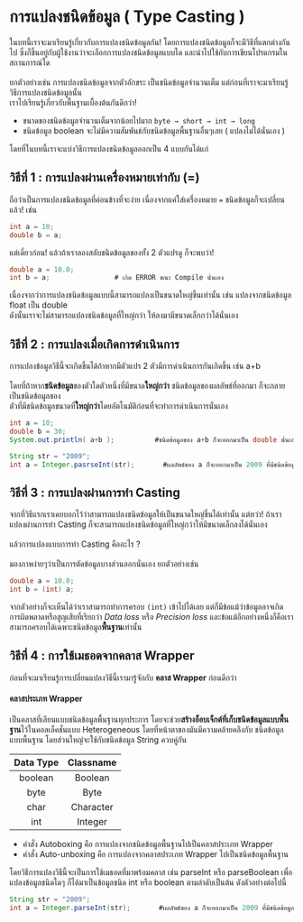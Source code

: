 # การแปลงชนิดข้อมูล ( Type Casting )
ในบทนี้เราจะมาเรียนรู้เกี่ยวกับการแปลงชนิดข้อมูลกัน! โดยการแปลงชนิดข้อมูลก็จะมีวิธีที่แตกต่างกันไป ซึ่งก็ขึ้นอยู่กับผู้ใช้งานว่าจะเลือกการแปลงชนิดข้อมูลแบบใด
และนำไปใช้กับการเขียนโปรแกรมในสถานการณ์ใด 
<br><br>
ยกตัวอย่างเช่น การแปลงชนิดข้อมูลจากตัวอักขระ เป็นชนิดข้อมูลจำนวนเต็ม แต่ก่อนที่เราจะมาเรียนรู้วิธีการแปลงชนิดข้อมูลนั้น <br> เราไปเรียนรู้เกี่ยวกับพื้นฐานเบื้องต้นกันดีกว่า!
* ขนาดของชนิดข้อมูลจำนวนเต็มจากน้อยไปมาก ` byte → short → int → long `
* ชนิดข้อมูล boolean จะไม่มีความสัมพันธ์กับชนิดข้อมูลพื้นฐานอื่นๆเลย ( แปลงไม่ได้นั่นเอง )

โดยที่ในบทนี้เราจะแบ่งวิธีการแปลงชนิดข้อมูลออกเป็น 4 แบบกันได้แก่
## วิธีที่ 1 : การแปลงผ่านเครื่องหมายเท่ากับ (=)
ถือว่าเป็นการแปลงชนิดข้อมูลที่ค่อนข้างที่จะง่าย เนื่องจากแค่ใส่เครื่องหมาย `=` ชนิดข้อมูลก็จะเปลี่ยนแล้ว! เช่น
```java
int a = 10;
double b = a;
```
แต่เดี๋ยวก่อน! แล้วถ้าเราลองสลับชนิดข้อมูลของทั้ง 2 ตัวแปรดู ก็จะพบว่า!
```java
double a = 10.0;
int b = a;                # เกิด ERROR ขณะ Compile นั่นเอง
```
เนื่องจากว่าการแปลงชนิดข้อมูลแบบนี้สามารถแปลงเป็นขนาดใหญ่ขึ้นเท่านั้น เช่น แปลงจากชนิดข้อมูล float เป็น double <br> ดังนั้นเราจะไม่สามารถแปลงชนิดข้อมูลที่ใหญ่กว่า
ให้ลงมามีขนาดเล็กกว่าได้นั่นเอง

## วิธีที่ 2 : การแปลงเมื่อเกิดการดำเนินการ
การแปลงข้อมูลวิธีนี้จะเกิดขึ้นได้ถ้าหากมีตัวแปร 2 ตัวมีการดำเนินการกันเกิดขึ้น เช่น a+b 
<br><br>
โดยที่ถ้าหาก**ชนิดข้อมูล**ของตัวใดตัวหนึ่งที่มีขนาด**ใหญ่กว่า** ชนิดข้อมูลของผลลัพธ์ที่ออกมา ก็จะกลายเป็นชนิดข้อมูลของ<br>ตัวที่มีชนิดข้อมูลขนาดที่**ใหญ่กว่า**โดยอัตโนมัติก่อนที่จะทำการดำเนินการนั่นเอง
```java
int a = 10;
double b = 30;
System.out.println( a+b );          #ชนิดข้อมูลของ a+b ก็จะออกมาเป็น double นั่นเอง
```
```java
String str = "2009";
int a = Integer.pasrseInt(str);       #ผลลัพธ์ของ a ก็จะออกมาเป็น 2009 ที่มีชนิดข้อมูลเป็น int นั่นเอง
```
## วิธีที่ 3 : การแปลงผ่านการทำ Casting
จากที่วิธีแรกเราเคยบอกไว้ว่าสามารถแปลงชนิดข้อมูลให้เป็นขนาดใหญ่ขึ้นได้เท่านั้น แต่ทว่า! ถ้าเราแปลงผ่านการทำ Casting ก็จะสามารถแปลงชนิดข้อมูลที่ใหญ่กว่าให้มีขนาดเล็กลงได้นั่นเอง
<br><br>
แล้วการแปลงแบบการทำ Casting คืออะไร ?
<br><br>
มองภาพง่ายๆว่าเป็นการตัดข้อมูลบางส่วนออกนั่นเอง ยกตัวอย่างเช่น
```java
double a = 10.0;
int b = (int) a;
```
จากตัวอย่างก็จะเห็นได้ว่าเราสามารถทำการครอบ `(int)` เข้าไปได้เลย แต่ก็มีข้อแม้ว่าข้อมูลอาจเกิดการผิดพลาดหรือสูญเสียที่เรียกว่า _Data loss_ หรือ _Precision loss_
 และข้อแม้อีกอย่างหนึ่งก็คือเราสามารถครอบได้เฉพาะชนิดข้อมูล**พื้นฐาน**เท่านั้น

## วิธีที่ 4 : การใช้เมธอดจากคลาส Wrapper
ก่อนที่จะมาเรียนรู้การเปลี่ยนแปลงวิธีนี้เรามารู้จักกับ **คลาส Wrapper** ก่อนดีกว่า
<br>
#### คลาสประเภท Wrapper
เป็นคลาสที่เลียนแบบชนิดข้อมูลพื้นฐานทุกประการ โดยจะช่วย**สร้างอ็อบเจ็กต์ที่เก็บชนิดข้อมูลแบบพื้นฐาน**ไว้ในคอลเล็คชั่นแบบ Heterogeneous โดยที่หน้าตาของมันมีความคล้ายคลึงกับ
ชนิดข้อมูลแบบพื้นฐาน โดยส่วนใหญ่จะใช้กับชนิดข้อมูล String ควบคู่กัน

| Data Type | Classname |
|:-------:|:--------:|
| boolean | Boolean |
| byte | Byte |
| char | Character |
| int | Integer |
* คำสั่ง Autoboxing คือ การแปลงจากชนิดข้อมูลพื้นฐานไปเป็นคลาสประเภท Wrapper
* คำสั่ง Auto-unboxing คือ การแปลงจากคลาสประเภท Wrapper ไปเป็นชนิดข้อมูลพื้นฐาน

โดยวิธีการแปลงวิธีนี้จะเป็นการใช้เมธอดที่มาพร้อมคลาส เช่น parseInt หรือ parseBoolean เพื่อแปลงข้อมูลชนิดใดๆ ก็ได้มาเป็นข้อมูลชนิด int หรือ boolean ตามลำดับเป็นต้น
ดังตัวอย่างต่อไปนี้
```java
String str = "2009";
int a = Integer.parseInt(str);       #ผลลัพธ์ของ a ก็จะออกมาเป็น 2009 ที่มีชนิดข้อมูลเป็น int นั่นเอง
```

